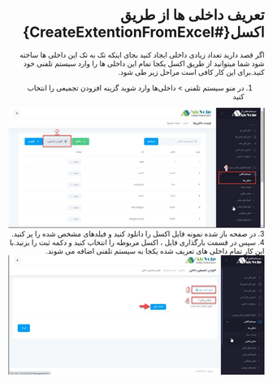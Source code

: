 <div dir="rtl">

# تعریف داخلی ها از طریق اکسل{#CreateExtentionFromExcel}<br>

اگر قصد دارید تعداد زیادی داخلی ایجاد کنید بجای اینکه تک به تک این داخلی ها ساخته شود شما میتوانید از طریق اکسل یکجا تمام این داخلی ها را وارد سیستم تلفنی خود کنید.برای این کار کافی است مراحل زیر طی شود.<br>
1.	در منو سیستم تلفنی > داخلی‌ها وارد شوید 
گزینه افزودن تجمیعی را انتخاب کنید

![ایجاد داخلی ](./Images/third.jpg)<br>
3.	در صفحه باز شده نمونه فایل اکسل را دانلود کنید و فیلدهای مشخص شده را پر کنید.<br>
4.	سپس در قسمت بارگذاری فایل ، اکسل مربوطه را انتخاب کنید و دکمه ثبت را بزنید.با این کار تمام داخلی های تعریف شده یکجا به سیستم تلفنی اضافه می شوند.<br>
![ایجاد داخلی ](./Images/forth.jpg)